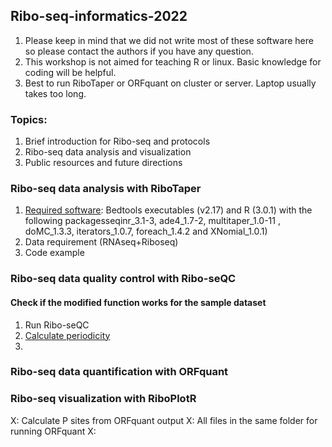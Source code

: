 ## Ribo-seq-informatics-2022

1. Please keep in mind that we did not write most of these software here so please contact the authors if you have any question.
2. This workshop is not aimed for teaching R or linux. Basic knowledge for coding will be helpful.
3. Best to run RiboTaper or ORFquant on cluster or server. Laptop usually takes too long.

### Topics:
1. Brief introduction for Ribo-seq and protocols
2. Ribo-seq data analysis and visualization
3. Public resources and future directions

### Ribo-seq data analysis with RiboTaper
1. [Required software](https://ohlerlab.mdc-berlin.de/software/RiboTaper_126/): Bedtools executables (v2.17) and R (3.0.1) with the following packagesseqinr_3.1-3, ade4_1.7-2, multitaper_1.0-11 , doMC_1.3.3, iterators_1.0.7, foreach_1.4.2 and XNomial_1.0.1)
2. Data requirement (RNAseq+Riboseq)
3. Code example

### Ribo-seq data quality control with Ribo-seQC
#### Check if the modified function works for the sample dataset
1. Run Ribo-seQC 
2. [Calculate periodicity](https://github.com/hsinyenwu/Ribo-seq-informatics-2022/blob/main/Ribo-seqQC%20calculate%203nt%20periodicity.md)
3. 


### Ribo-seq data quantification with ORFquant

### Ribo-seq visualization with RiboPlotR

X: Calculate P sites from ORFquant output
X: All files in the same folder for running ORFquant
X: 



